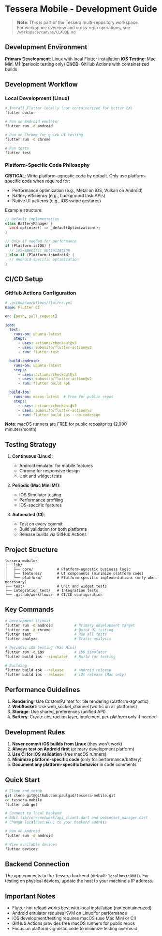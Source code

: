 # Tessera Mobile - Development Guide

> **Note**: This is part of the Tessera multi-repository workspace.  
> For workspace overview and cross-repo operations, see `/workspace/canvas/CLAUDE.md`

## Development Environment

**Primary Development**: Linux with local Flutter installation
**iOS Testing**: Mac Mini M1 (periodic testing only)
**CI/CD**: GitHub Actions with containerized builds

## Development Workflow

### Local Development (Linux)

```bash
# Install Flutter locally (not containerized for better DX)
flutter doctor

# Run on Android emulator
flutter run -d android

# Run on Chrome for quick UI testing
flutter run -d chrome

# Run tests
flutter test
```

### Platform-Specific Code Philosophy

**CRITICAL**: Write platform-agnostic code by default. Only use platform-specific code when required for:
- Performance optimization (e.g., Metal on iOS, Vulkan on Android)
- Battery efficiency (e.g., background task APIs)
- Native UI patterns (e.g., iOS swipe gestures)

Example structure:
```dart
// Default implementation
class BatteryManager {
  void optimize() => _defaultOptimization();
}

// Only if needed for performance
if (Platform.isIOS) {
  // iOS-specific optimization
} else if (Platform.isAndroid) {
  // Android-specific optimization
}
```

## CI/CD Setup

### GitHub Actions Configuration

```yaml
# .github/workflows/flutter.yml
name: Flutter CI

on: [push, pull_request]

jobs:
  test:
    runs-on: ubuntu-latest
    steps:
      - uses: actions/checkout@v3
      - uses: subosito/flutter-action@v2
      - run: flutter test

  build-android:
    runs-on: ubuntu-latest
    steps:
      - uses: actions/checkout@v3
      - uses: subosito/flutter-action@v2
      - run: flutter build apk

  build-ios:
    runs-on: macos-latest  # Free for public repos
    steps:
      - uses: actions/checkout@v3
      - uses: subosito/flutter-action@v2
      - run: flutter build ios --no-codesign
```

**Note**: macOS runners are FREE for public repositories (2,000 minutes/month)

## Testing Strategy

1. **Continuous (Linux)**:
   - Android emulator for mobile features
   - Chrome for responsive design
   - Unit and widget tests

2. **Periodic (Mac Mini M1)**:
   - iOS Simulator testing
   - Performance profiling
   - iOS-specific features

3. **Automated (CI)**:
   - Test on every commit
   - Build validation for both platforms
   - Release builds via GitHub Actions

## Project Structure

```
tessera-mobile/
├── lib/
│   ├── core/           # Platform-agnostic business logic
│   ├── features/       # UI components (minimize platform code)
│   └── platform/       # Platform-specific implementations (only when necessary)
├── test/               # Unit and widget tests
├── integration_test/   # Integration tests
└── .github/workflows/  # CI/CD configuration
```

## Key Commands

```bash
# Development (Linux)
flutter run -d android          # Primary development target
flutter run -d chrome           # Quick UI testing
flutter test                    # Run all tests
flutter analyze                 # Static analysis

# Periodic iOS Testing (Mac Mini)
flutter run -d ios              # iOS Simulator
flutter build ios --simulator   # Build for testing

# Building
flutter build apk --release     # Android release
flutter build ios --release     # iOS release (Mac only)
```

## Performance Guidelines

1. **Rendering**: Use CustomPainter for tile rendering (platform-agnostic)
2. **WebSocket**: Use web_socket_channel (works on all platforms)
3. **Storage**: Use shared_preferences (unified API)
4. **Battery**: Create abstraction layer, implement per-platform only if needed

## Development Rules

1. **Never commit iOS builds from Linux** (they won't work)
2. **Always test on Android first** (primary development platform)
3. **Use CI for iOS validation** (free macOS runners)
4. **Minimize platform-specific code** (only for performance/battery)
5. **Document any platform-specific behavior** in code comments

## Quick Start

```bash
# Clone and setup
git clone git@github.com:paulgid/tessera-mobile.git
cd tessera-mobile
flutter pub get

# Connect to local backend
# Edit lib/core/network/api_client.dart and websocket_manager.dart
# Change localhost:8081 to your backend address

# Run on Android
flutter run -d android

# View available devices
flutter devices
```

## Backend Connection

The app connects to the Tessera backend (default: `localhost:8081`). 
For testing on physical devices, update the host to your machine's IP address.

## Important Notes

- Flutter hot reload works best with local installation (not containerized)
- Android emulator requires KVM on Linux for performance
- iOS development/testing requires macOS (use Mac Mini or CI)
- GitHub Actions provides free macOS runners for public repos
- Focus on platform-agnostic code to minimize testing overhead